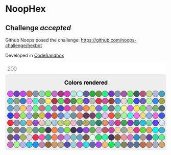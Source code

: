 # NoopHex
## Challenge _accepted_
Github Noops posed the challenge: https://github.com/noops-challenge/hexbot

Developed in [CodeSandbox](https://codesandbox.io)

![Screenshot v0.1](/public/Hexbot_start.png)
